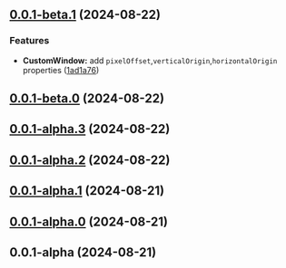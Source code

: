 ## [0.0.1-beta.1](https://github.com/BitterBar/cesium-devkit/compare/v0.0.1-beta.0...v0.0.1-beta.1) (2024-08-22)


### Features

* **CustomWindow:** add `pixelOffset`,`verticalOrigin`,`horizontalOrigin` properties ([1ad1a76](https://github.com/BitterBar/cesium-devkit/commit/1ad1a76530e4bbecfcfe9f4245bf722139dee759))



## [0.0.1-beta.0](https://github.com/BitterBar/cesium-devkit/compare/v0.0.1-alpha.3...v0.0.1-beta.0) (2024-08-22)



## [0.0.1-alpha.3](https://github.com/BitterBar/cesium-devkit/compare/v0.0.1-alpha.2...v0.0.1-alpha.3) (2024-08-22)



## [0.0.1-alpha.2](https://github.com/BitterBar/cesium-devkit/compare/v0.0.1-alpha.1...v0.0.1-alpha.2) (2024-08-22)



## [0.0.1-alpha.1](https://github.com/BitterBar/cesium-devkit/compare/v0.0.1-alpha.0...v0.0.1-alpha.1) (2024-08-21)



## [0.0.1-alpha.0](https://github.com/BitterBar/cesium-devkit/compare/v0.0.1-alpha...v0.0.1-alpha.0) (2024-08-21)



## 0.0.1-alpha (2024-08-21)
